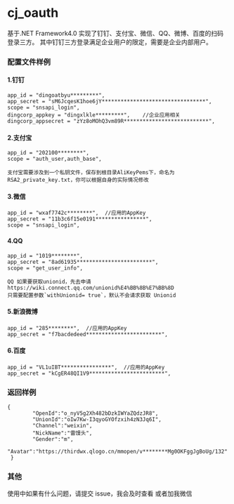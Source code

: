 # cj_oauth
基于.NET Framework4.0 实现了钉钉、支付宝、微信、QQ、微博、百度的扫码登录三方。
其中钉钉三方登录满足企业用户的限定，需要是企业内部用户。
### 配置文件样例

#### 1.钉钉
```
app_id = "dingoatbyu*********",
app_secret = "sM6JcqesK1hoe6jY*********************************",
scope = "snsapi_login",
dingcorp_appkey = "dingxlkle*********",    //企业应用相关
dingcorp_appsecret = "zYz8oMOhQ3vm89R***************************",
```
#### 2.支付宝
```
app_id = "202100********",
scope = "auth_user,auth_base",

支付宝需要涉及到一个私钥文件，保存到根目录AliKeyPems下，命名为RSA2_private_key.txt，你可以根据自身的实际情况修改
```
#### 3.微信
```
app_id = "wxaf7742c********",  //应用的AppKey
app_secret = "11b3c6f15e0191****************",
scope = "snsapi_login",
```
#### 4.QQ
```
app_id = "1019********",
app_secret = "8ad61935************************",
scope = "get_user_info",

QQ 如果要获取unionid，先去申请https://wiki.connect.qq.com/unionid%E4%BB%8B%E7%BB%8D
只需要配置参数`withUnionid= true`，默认不会请求获取 Unionid

```
#### 5.新浪微博
```
app_id = "285********",  //应用的AppKey
app_secret = "f7bacdedeed************************",
```
#### 6.百度
```
app_id = "VL1uIBT****************",  //应用的AppKey
app_secret = "kCgER48QI1V9************************",
```


### 返回样例
```
{    
        "OpenId":"o_nyV5g2Xh482bDzkIWYaZQdzJR8",    
        "UnionId":"oIw7Kw-I3qyoGYOfzxih4zN3Jq6I",    
        "Channel":"weixin",    
        "NickName":"雷馒头",    
        "Gender":"m", 
        "Avatar":"https://thirdwx.qlogo.cn/mmopen/v********Mg0OKFggJgBoUg/132"
 }
```


### 其他
使用中如果有什么问题，请提交 issue，我会及时查看
或者加我微信
